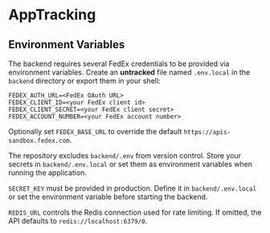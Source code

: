 # AppTracking

## Environment Variables

The backend requires several FedEx credentials to be provided via environment variables.
Create an **untracked** file named `.env.local` in the `backend` directory or export them in your shell:

```
FEDEX_AUTH_URL=<FedEx OAuth URL>
FEDEX_CLIENT_ID=<your FedEx client id>
FEDEX_CLIENT_SECRET=<your FedEx client secret>
FEDEX_ACCOUNT_NUMBER=<your FedEx account number>
```

Optionally set `FEDEX_BASE_URL` to override the default `https://apis-sandbox.fedex.com`.

The repository excludes `backend/.env` from version control. Store your secrets in `backend/.env.local` or set them as environment variables when running the application.

`SECRET_KEY` must be provided in production. Define it in `backend/.env.local` or set the environment variable before starting the backend.

`REDIS_URL` controls the Redis connection used for rate limiting. If omitted, the API defaults to `redis://localhost:6379/0`.

